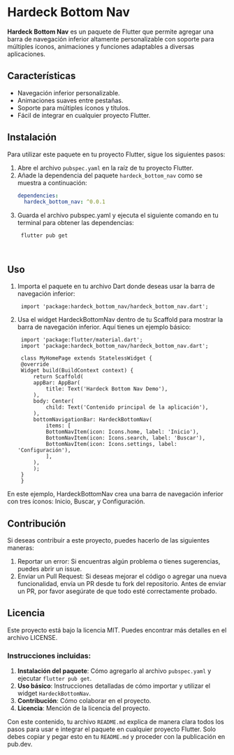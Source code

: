 # Hardeck Bottom Nav

**Hardeck Bottom Nav** es un paquete de Flutter que permite agregar una barra de navegación inferior altamente personalizable con soporte para múltiples íconos, animaciones y funciones adaptables a diversas aplicaciones.

## Características

- Navegación inferior personalizable.
- Animaciones suaves entre pestañas.
- Soporte para múltiples íconos y títulos.
- Fácil de integrar en cualquier proyecto Flutter.

## Instalación

Para utilizar este paquete en tu proyecto Flutter, sigue los siguientes pasos:

1. Abre el archivo `pubspec.yaml` en la raíz de tu proyecto Flutter.
2. Añade la dependencia del paquete `hardeck_bottom_nav` como se muestra a continuación:
   ```yaml
   dependencies:
     hardeck_bottom_nav: ^0.0.1
3. Guarda el archivo pubspec.yaml y ejecuta el siguiente comando en tu terminal para obtener las dependencias:
   ```
    flutter pub get



## Uso
1. Importa el paquete en tu archivo Dart donde deseas usar la barra de navegación inferior:
   ```
    import 'package:hardeck_bottom_nav/hardeck_bottom_nav.dart';

2. Usa el widget HardeckBottomNav dentro de tu Scaffold para mostrar la barra de navegación inferior. Aquí tienes un ejemplo básico:
   ```
    import 'package:flutter/material.dart';
    import 'package:hardeck_bottom_nav/hardeck_bottom_nav.dart';

    class MyHomePage extends StatelessWidget {
    @override
    Widget build(BuildContext context) {
        return Scaffold(
        appBar: AppBar(
            title: Text('Hardeck Bottom Nav Demo'),
        ),
        body: Center(
            child: Text('Contenido principal de la aplicación'),
        ),
        bottomNavigationBar: HardeckBottomNav(
            items: [
            BottomNavItem(icon: Icons.home, label: 'Inicio'),
            BottomNavItem(icon: Icons.search, label: 'Buscar'),
            BottomNavItem(icon: Icons.settings, label: 'Configuración'),
            ],
        ),
        );
    }
    }
En este ejemplo, HardeckBottomNav crea una barra de navegación inferior con tres íconos: Inicio, Buscar, y Configuración.


## Contribución
Si deseas contribuir a este proyecto, puedes hacerlo de las siguientes maneras:
1. Reportar un error: Si encuentras algún problema o tienes sugerencias, puedes abrir un issue.
2. Enviar un Pull Request: Si deseas mejorar el código o agregar una nueva funcionalidad, envía un PR desde tu fork del repositorio.
Antes de enviar un PR, por favor asegúrate de que todo esté correctamente probado.


## Licencia
Este proyecto está bajo la licencia MIT. Puedes encontrar más detalles en el archivo LICENSE.



### Instrucciones incluidas:
1. **Instalación del paquete**: Cómo agregarlo al archivo `pubspec.yaml` y ejecutar `flutter pub get`.
2. **Uso básico**: Instrucciones detalladas de cómo importar y utilizar el widget `HardeckBottomNav`.
3. **Contribución**: Cómo colaborar en el proyecto.
4. **Licencia**: Mención de la licencia del proyecto.

Con este contenido, tu archivo `README.md` explica de manera clara todos los pasos para usar e integrar el paquete en cualquier proyecto Flutter. Solo debes copiar y pegar esto en tu `README.md` y proceder con la publicación en pub.dev.
